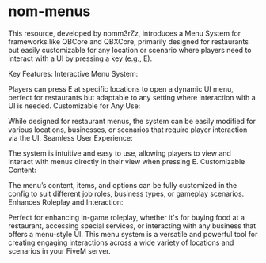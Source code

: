 # nom-menus
This resource, developed by nomm3rZz, introduces a Menu System for frameworks like QBCore and QBXCore, primarily designed for restaurants but easily customizable for any location or scenario where players need to interact with a UI by pressing a key (e.g., E).

Key Features:
Interactive Menu System:

Players can press E at specific locations to open a dynamic UI menu, perfect for restaurants but adaptable to any setting where interaction with a UI is needed.
Customizable for Any Use:

While designed for restaurant menus, the system can be easily modified for various locations, businesses, or scenarios that require player interaction via the UI.
Seamless User Experience:

The system is intuitive and easy to use, allowing players to view and interact with menus directly in their view when pressing E.
Customizable Content:

The menu’s content, items, and options can be fully customized in the config to suit different job roles, business types, or gameplay scenarios.
Enhances Roleplay and Interaction:

Perfect for enhancing in-game roleplay, whether it's for buying food at a restaurant, accessing special services, or interacting with any business that offers a menu-style UI.
This menu system is a versatile and powerful tool for creating engaging interactions across a wide variety of locations and scenarios in your FiveM server.
